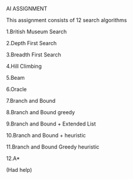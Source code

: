 AI ASSIGNMENT

This assignment consists of 12 search algorithms

1.British Museum Search

2.Depth First Search

3.Breadth First Search

4.Hill Climbing

5.Beam

6.Oracle

7.Branch and Bound

8.Branch and Bound greedy

9.Branch and Bound + Extended List

10.Branch and Bound + heuristic

11.Branch and Bound Greedy heuristic

12.A*


(Had help)

